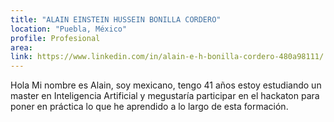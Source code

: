 ```yaml
---
title: "ALAIN EINSTEIN HUSSEIN BONILLA CORDERO"
location: "Puebla, México"
profile: Profesional
area: 
link: https://www.linkedin.com/in/alain-e-h-bonilla-cordero-480a98111/
---
```


Hola Mi nombre es Alain, soy mexicano, tengo 41 años estoy estudiando un master en Inteligencia Artificial y megustaría participar en el hackaton para poner en práctica lo que he aprendido a lo largo de esta formación.